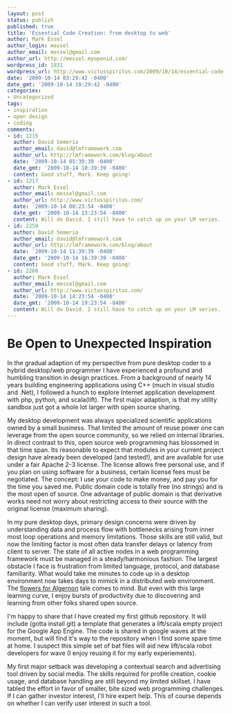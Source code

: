 ```yaml
---
layout: post
status: publish
published: true
title: 'Essential Code Creation: from desktop to web'
author: Mark Essel
author_login: messel
author_email: messel@gmail.com
author_url: http://messel.myopenid.com/
wordpress_id: 1831
wordpress_url: http://www.victusspiritus.com/2009/10/14/essential-code-creation-from-desktop-to-web/
date: '2009-10-14 03:29:42 -0400'
date_gmt: '2009-10-14 10:29:42 -0400'
categories:
- Uncategorized
tags:
- inspiration
- open design
- coding
comments:
- id: 1215
  author: David Semeria
  author_email: david@lmframework.com
  author_url: http://lmframework.com/blog/about
  date: '2009-10-14 05:39:39 -0400'
  date_gmt: '2009-10-14 10:39:39 -0400'
  content: Good stuff, Mark. Keep going!
- id: 1217
  author: Mark Essel
  author_email: messel@gmail.com
  author_url: http://www.victusspiritus.com/
  date: '2009-10-14 08:23:54 -0400'
  date_gmt: '2009-10-14 13:23:54 -0400'
  content: Will do David. I still have to catch up on your LM series.
- id: 2259
  author: David Semeria
  author_email: david@lmframework.com
  author_url: http://lmframework.com/blog/about
  date: '2009-10-14 11:39:39 -0400'
  date_gmt: '2009-10-14 16:39:39 -0400'
  content: Good stuff, Mark. Keep going!
- id: 2260
  author: Mark Essel
  author_email: messel@gmail.com
  author_url: http://www.victusspiritus.com/
  date: '2009-10-14 14:23:54 -0400'
  date_gmt: '2009-10-14 19:23:54 -0400'
  content: Will do David. I still have to catch up on your LM series.
---
```

<h1>Be Open to Unexpected Inspiration</h1>
<p>In the gradual adaption of my perspective from pure desktop coder to a hybrid desktop/web programmer I have experienced a profound and humbling transition in design practices. From a background of nearly 14 years building engineering applications using C++ (much in visual studio and .Net), I followed a hunch to explore Internet application development with php, python, and scala(lift). The first major adaption, is that my utility sandbox just got a whole lot larger with open source sharing.  </p>
<p>My desktop development was always specialized scientific applications owned by a small business. That limited the amount of reuse power one can leverage from the open source community, so we relied on internal libraries. In direct contrast to this, open source web programming has blossomed in that time span. Its reasonable to expect that modules in your current project design have already been developed (and tested!), and are available for use under a fair Apache 2-3 license. The license allows free personal use, and if you plan on using software for a business, certain license fees must be negotiated. The concept: I use your code to make money, and pay you for the time you saved me. Public domain code is totally free (no strings) and is the most open of source. One advantage of public domain is that derivative works need not worry about restricting access to their source with the original license (maximum sharing).     </p>
<p>In my pure desktop days, primary design concerns were driven by understanding data and process flow with bottlenecks arising from inner most loop operations and memory limitations. Those skills are still valid, but now the limiting factor is most often data transfer delays or latency from client to server. The state of all active nodes in a web programming framework must be managed in a steady/harmonious fashion. The largest obstacle I face is frustration from limited language, protocol, and database familiarity. What would take me minutes to code up in a desktop environment now takes days to mimick in a distributed web environment. The <a href="http://en.m.wikipedia.org/wiki/Flowers_for_Algernon?wasRedirected=true">flowers for Algernon</a> tale comes to mind. But even with this large learning curve, I enjoy bursts of productivity due to discovering and learning from other folks shared open source. </p>
<p>I'm happy to share that I have created my first github repository. It will include (gotta install git) a template that generates a lift/scala empty project for the Google App Engine. The code is shared in google waves at the moment, but will find it's way to the repository when I find some spare time at home. I suspect this simple set of bat files will aid new lift/scala robot developers for wave (I enjoy reusing it for my early experiements). </p>
<p>My first major setback was developing a contextual search and advertising tool driven by social media. The skills required for profile creation, cookie usage, and database handling are still beyond my limited skillset. I have tabled the effort in favor of smaller, bite sized web programming challenges. If I can gather investor interest, I'll hire expert help. This of course depends on whether I can verify user interest in such a tool.</p>
